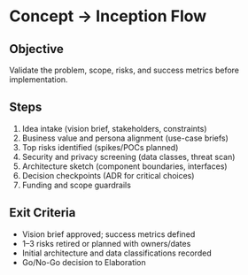 # Concept → Inception Flow

## Objective

Validate the problem, scope, risks, and success metrics before implementation.

## Steps

1. Idea intake (vision brief, stakeholders, constraints)
2. Business value and persona alignment (use-case briefs)
3. Top risks identified (spikes/POCs planned)
4. Security and privacy screening (data classes, threat scan)
5. Architecture sketch (component boundaries, interfaces)
6. Decision checkpoints (ADR for critical choices)
7. Funding and scope guardrails


## Exit Criteria

- Vision brief approved; success metrics defined
- 1–3 risks retired or planned with owners/dates
- Initial architecture and data classifications recorded
- Go/No-Go decision to Elaboration

